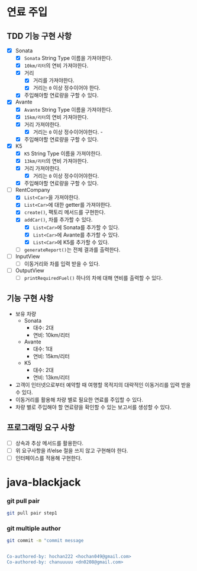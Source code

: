 # 연료 주입

## TDD 기능 구현 사항

- [x] Sonata
  - [x] `Sonata` String Type 이름을 가져야한다.
  - [x] `10km/리터`의 연비 가져야한다.
  - [x] 거리
    - [x] 거리를 가져야한다.
    - [x] 거리는 `0` 이상 정수이어야 한다.  
  - [x] 주입해야할 연료량을 구할 수 있다.
- [x] Avante
  - [x] `Avante` String Type 이름을 가져야한다.
  - [x] `15km/리터`의 연비 가져야한다.
  - [x] 거리 가져야한다.
    - [x] 거리는 `0` 이상 정수이어야한다.  - 
  - [x] 주입해야할 연료량을 구할 수 있다.
- [x] K5
  - [x] `K5` String Type 이름을 가져야한다.
  - [x] `13km/리터`의 연비 가져야한다.
  - [x] 거리 가져야한다.
    - [x] 거리는 `0` 이상 정수이어야한다.  
  - [x] 주입해야할 연료량을 구할 수 있다.
- [ ] RentCompany
  - [x] `List<Car>`을 가져야한다.
  - [x] `List<Car>`에 대한 getter를 가져야한다.
  - [x] `create()`, 팩토리 메서드를 구현한다.
  - [x] `addCar()`, 차를 추가할 수 있다.
    - [x] `List<Car>`에 Sonata를 추가할 수 있다.
    - [x] `List<Car>`에 Avante를 추가할 수 있다.
    - [x] `List<Car>`에 K5를 추가할 수 있다.
  - [ ] `generateReport()`는 전체 결과를 출력한다.
- [ ] InputView
  - [ ] 이동거리와 차를 입력 받을 수 있다.
- [ ] OutputView
  - [ ] `printRequiredFuel()` 하나의 차에 대해 연비를 출력할 수 있다.
  
## 기능 구현 사항

- 보유 차량
  - Sonata 
    - 대수: 2대
    - 연비: 10km/리터 
  - Avante 
    - 대수: 1대
    - 연비: 15km/리터
  - K5 
    - 대수: 2대
    - 연비: 13km/리터
- 고객이 인터넷으로부터 예약할 때 여행할 목적지의 대략적인 이동거리를 입력 받을 수 있다.
- 이동거리를 활용해 차량 별로 필요한 연료를 주입할 수 있다.
- 차량 별로 주입해야 할 연료량을 확인할 수 있는 보고서를 생성할 수 있다.

## 프로그래밍 요구 사항

- [ ] 상속과 추상 메서드를 활용한다.
- [ ] 위 요구사항을 if/else 절을 쓰지 않고 구현해야 한다.
- [ ] 인터페이스를 적용해 구현한다.

# java-blackjack

### git pull pair

```bash
git pull pair step1
```

### git multiple author

```bash
git commit -m "commit message


Co-authored-by: hochan222 <hochan049@gmail.com>
Co-authored-by: chanuuuuu <dn0208@gmail.com>
```
